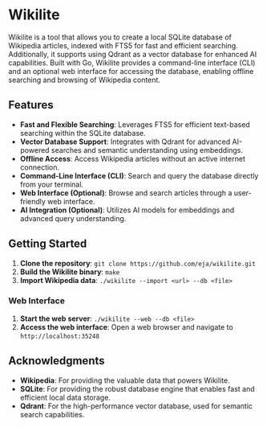 # Wikilite

Wikilite is a tool that allows you to create a local SQLite database of Wikipedia articles, indexed with FTS5 for fast and efficient searching. Additionally, it supports using Qdrant as a vector database for enhanced AI capabilities. Built with Go, Wikilite provides a command-line interface (CLI) and an optional web interface for accessing the database, enabling offline searching and browsing of Wikipedia content.

## Features

*   **Fast and Flexible Searching**: Leverages FTS5 for efficient text-based searching within the SQLite database.
*   **Vector Database Support**: Integrates with Qdrant for advanced AI-powered searches and semantic understanding using embeddings.
*   **Offline Access**: Access Wikipedia articles without an active internet connection.
*   **Command-Line Interface (CLI)**: Search and query the database directly from your terminal.
*   **Web Interface (Optional)**: Browse and search articles through a user-friendly web interface.
*   **AI Integration (Optional)**: Utilizes AI models for embeddings and advanced query understanding.

## Getting Started

1.  **Clone the repository**: `git clone https://github.com/eja/wikilite.git`
2.  **Build the Wikilite binary**: `make`
3.  **Import Wikipedia data**: `./wikilite --import <url> --db <file>`

### Web Interface

1.  **Start the web server**: `./wikilite --web --db <file>`
2.  **Access the web interface**: Open a web browser and navigate to `http://localhost:35248`

## Acknowledgments

*   **Wikipedia**: For providing the valuable data that powers Wikilite.
*   **SQLite**: For providing the robust database engine that enables fast and efficient local data storage.
*   **Qdrant**: For the high-performance vector database, used for semantic search capabilities.
